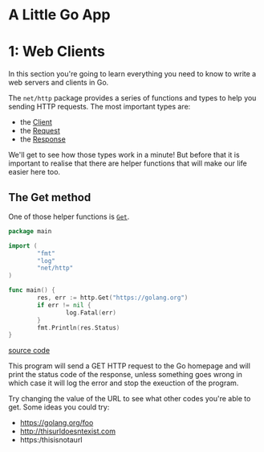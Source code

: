 # A Little Go App

# 1: Web Clients

In this section you're going to learn everything you need to know to write a web servers and clients in Go.

The `net/http` package provides a series of functions and types to help you sending HTTP requests.
The most important types are:

- the [Client](https://golang.org/pkg/net/http#Client)
- the [Request](https://golang.org/pkg/net/http#Client)
- the [Response](https://golang.org/pkg/net/http#Response)

We'll get to see how those types work in a minute!
But before that it is important to realise that there are helper functions that will make our life easier here too.

## The Get method

One of those helper functions is [`Get`](https://golang.org/pkg/net/http#Get).

```go
package main

import (
        "fmt"
        "log"
        "net/http"
)

func main() {
        res, err := http.Get("https://golang.org")
        if err != nil {
                log.Fatal(err)
        }
        fmt.Println(res.Status)
}
```
[source code](examples/get.go)

This program will send a GET HTTP request to the Go homepage and will print the status code of the response,
unless something goes wrong in which case it will log the error and stop the exeuction of the program.

Try changing the value of the URL to see what other codes you're able to get.
Some ideas you could try:

- https://golang.org/foo
- http://thisurldoesntexist.com
- https:/thisisnotaurl
